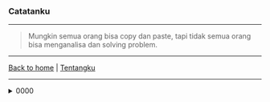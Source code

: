 ### Catatanku
* * *
> Mungkin semua orang bisa copy dan paste, tapi tidak semua orang bisa menganalisa dan solving problem.

* * *

[Back to home](https://gand0r.my.id/) | [Tentangku](https://gand0r.github.io/)

* * *
<details><summary>0000</summary>
<p>
   ```` mengganti Dns dengan menggunakan wmic (sudah di coba di windows 7 sp1)
    
    ```wmic nicconfig where (IPEnabled=TRUE) call SetDNSServerSearchOrder ()```
    
    ```wmic nicconfig where (IPEnabled=TRUE) call SetDNSServerSearchOrder ("8.8.8.8", "8.8.4.4")```
    
    ````
    
</p>
</details>
